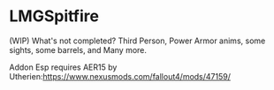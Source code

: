 # LMGSpitfire
(WIP)
What's not completed? 
Third Person,
Power Armor anims, some sights, some barrels,
and Many more.

Addon Esp requires AER15 by Utherien:https://www.nexusmods.com/fallout4/mods/47159/
